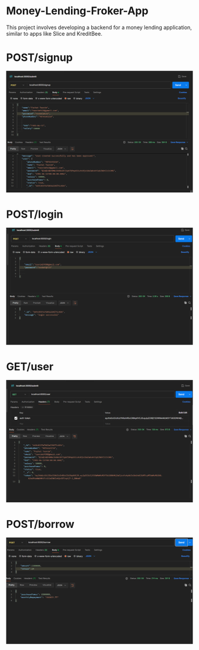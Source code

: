 # Money-Lending-Froker-App
This project involves developing a backend for a money lending application, similar to apps like Slice and KreditBee.

# POST/signup
![post signup](./screenshots/signup.png)

# POST/login
![post login](./screenshots/login.png)

# GET/user
![get user](./screenshots/user.png)

# POST/borrow
![post borrow](./screenshots/borrow.png)
